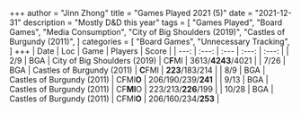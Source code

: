+++ 
author = "Jinn Zhong" 
title = "Games Played 2021 (5)" 
date = "2021-12-31" 
description = "Mostly D&D this year" 
tags = [
    "Games Played",
    "Board Games",
    "Media Consumption",
    "City of Big Shoulders (2019)",
    "Castles of Burgundy (2011)",
]
categories = [
    "Board Games",
    "Unnecessary Tracking",
]
+++
| Date | Loc | Game | Players | Score |
| ---: | :---: | :--- | :---: | :---: |
| 2/9 | BGA | City of Big Shoulders (2019) | C**F**Ml | 3613/**4243**/4021 |
| 7/26 | BGA | Castles of Burgundy (2011) | **C**FMl | **223**/183/214 |
| 8/9 | BGA | Castles of Burgundy (2011) | CFMl**O** | 206/190/239/**241** |
| 9/13 | BGA | Castles of Burgundy (2011) | CF**Ml**O | 223/213/**226**/199 |
| 10/28 | BGA | Castles of Burgundy (2011) | CFMl**O** | 206/160/234/**253** |
